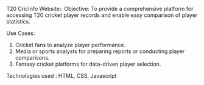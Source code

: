 T20 CricInfo Website::
Objective: To provide a comprehensive platform for accessing T20 cricket player records and enable easy comparison of player statistics.

Use Cases:
1. Cricket fans to analyze player performance.
2. Media or sports analysts for preparing reports or conducting player comparisons.
3. Fantasy cricket platforms for data-driven player selection.

Technologies used : HTML, CSS, Javascript
